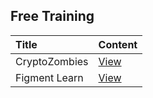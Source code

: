 ## Free Training

| Title | Content | 
| :-- | --- |
| CryptoZombies | <a href="https://cryptozombies.io/">View</a> |
| Figment Learn | <a href ="https://learn.figment.io/">View</a>|
